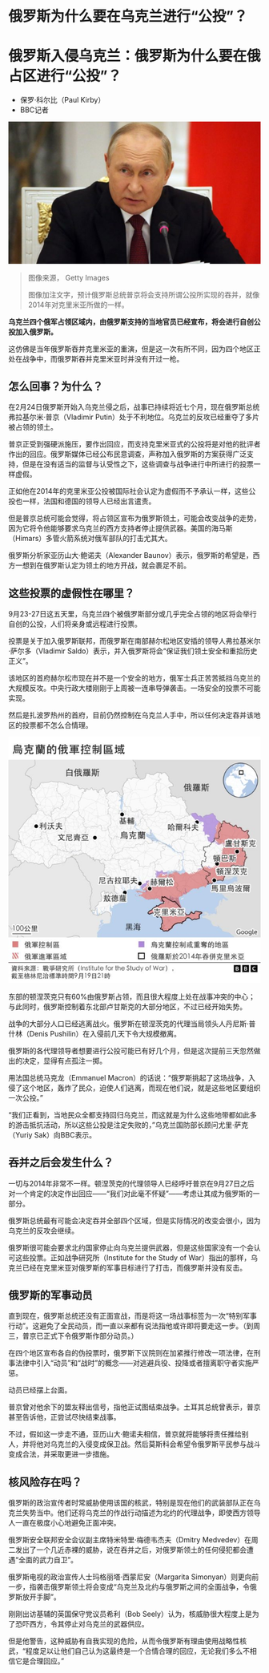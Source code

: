 # 俄罗斯为什么要在乌克兰进行“公投”？

#  俄罗斯入侵乌克兰：俄罗斯为什么要在俄占区进行“公投”？

  * 保罗·科尔比（Paul Kirby） 
  * BBC记者 


![俄罗斯总统普京](_126810063_e582df23-e1e3-4b7d-b4eb-e48e717b6861.jpg)

> 图像来源，  Getty Images
>
> 图像加注文字，预计俄罗斯总统普京将会支持所谓公投所实现的吞并，就像2014年对克里米亚所做的一样。

**乌克兰四个俄军占领区域内，由俄罗斯支持的当地官员已经宣布，将会进行自创公投加入俄罗斯。**

这仿佛是当年俄罗斯吞并克里米亚的重演，但是这一次有所不同，因为四个地区正处在战争中，而俄罗斯吞并克里米亚时并没有开过一枪。

##  怎么回事？为什么？

在2月24日俄罗斯开始入乌克兰侵之后，战事已持续将近七个月，现在俄罗斯总统弗拉基尔米·普京（Vladimir Putin）处于不利地位。乌克兰的反攻已经重夺了多片被占领的领土。

普京正受到强硬派施压，要作出回应，而支持克里米亚式的公投将是对他的批评者作出的回应。俄罗斯媒体已经公布民意调查，声称加入俄罗斯的方案获得广泛支持，但是在没有适当的监督与认受性之下，这些调查与战争进行中所进行的投票一样虚假。

正如他在2014年的克里米亚公投被国际社会认定为虚假而不予承认一样，这些公投也一样，法国和德国的领导人已经出言遣责。

但是普京总统可能会觉得，将占领区宣布为俄罗斯领土，可能会改变战争的走势，因为它将令他能够要求乌克兰的西方支持者停止提供武器。美国的海马斯（Himars）多管火箭系统对俄军部队的打击尤其大。

俄罗斯分析家亚历山大·鲍诺夫（Alexander Baunov）表示，俄罗斯的希望是，西方一想到在俄罗斯认定为领土的地方开战，就会裹足不前。

##  这些投票的虚假性在哪里？

9月23-27日这五天里，乌克兰四个被俄罗斯部分或几乎完全占领的地区将会举行自创的公投，人们将亲身或远程进行投票。

投票是关于加入俄罗斯联邦，而俄罗斯在南部赫尔松地区安插的领导人弗拉基米尔·萨尔多（Vladimir Saldo）表示，并入俄罗斯将会“保证我们领土安全和重拾历史正义”。

该地区的首府赫尔松市现在并不是一个安全的地方，俄军士兵正苦苦抵挡乌克兰的大规模反攻。中央行政大楼刚刚于上周被一连串导弹袭击。一场安全的投票不可能实现。

然后是扎波罗热州的首府，目前仍然控制在乌克兰人手中，所以任何决定吞并该地区的投票都不怎么合情理。

![Map](_126797236_6af0e0c4-30a2-4f5c-a329-db9aa8ccd8c8.png)

东部的顿涅茨克只有60%由俄罗斯占领，而且很大程度上处在战事冲突的中心；与此同时，俄罗斯控制着东北部卢甘斯克的大部分地区，不过已经开始失势。

战争的大部分人口已经逃离战火。俄罗斯在顿涅茨克的代理当局领头人丹尼斯·普什林（Denis Pushilin）在入侵前几天下令大规模撤离。

俄罗斯的各代理领导者想要进行公投可能已有好几个月，但是这次提前三天忽然做出的决定，显得有点孤注一掷。

用法国总统马克龙（Emmanuel Macron）的话说：“俄罗斯挑起了这场战争，入侵了这个地区，轰炸了民众，迫使人们逃离，而现在他们说，就是这些地区要组织一次公投。”

“我们正看到，当地民众全都支持回归乌克兰，而这就是为什么这些地带都如此多的游击抵抗活动，所以这些公投是注定失败的，”乌克兰国防部长顾问尤里·萨克（Yuriy Sak）向BBC表示。

##  吞并之后会发生什么？

一切与2014年非常不一样。顿涅茨克的代理领导人已经呼吁普京在9月27日之后对一个肯定的决定作出回应——“我们对此毫不怀疑”——考虑让其成为俄罗斯的一部分。

俄罗斯总统最有可能会决定吞并全部四个区域，但是实际情况的改变会很小，因为乌克兰的反攻会继续。

俄罗斯很可能会要求北约国家停止向乌克兰提供武器，但是这些国家没有一个会认可这些投票。正如战争研究所（Institute for the Study of War）指出的那样，乌克兰已经在克里米亚对俄罗斯的军事目标进行了打击，而俄罗斯并没有反击。

##  俄罗斯的军事动员

直到现在，俄罗斯总统还没有正面宣战，而是将这一场战事标签为一次“特别军事行动”。这避免了全民动员，而一直以来都有说法指他或许即将要走这一步。（到周三，普京已正式下令俄罗斯作部分动员。）

在四个地区宣布各自的伪投票时，俄罗斯下议院则在加紧推行修改一项法律，在刑事法律中引入“动员”和“战时”的概念——对逃避兵役、投降或者擅离职守者实施严惩。

动员已经摆上台面。

普京曾对他余下的盟友释出信号，指他正试图结束战争。土耳其总统曾表示，普京甚至告诉他，正尝试尽快结束战事。

不过，假如这一步走不通，亚历山大·鲍诺夫相信，普京就将能够将责任推给别人，并将他对乌克兰的入侵变成保卫战。然后莫斯科会希望令俄罗斯平民参与战斗变成合法，并采取更进一步措施。

##  核风险存在吗？

俄罗斯的政治宣传者时常威胁使用该国的核武，特别是现在他们的武装部队正在乌克兰失势当中。他们还将乌克兰的作战行动描述为北约的代理战争，即使西方领导人一直在极度小心地避免正面冲突。

俄罗斯安全联邦安全会议副主席特米特里·梅德韦杰夫（Dmitry Medvedev）在周二发出了一个几近赤裸的威胁，说在吞并之后，对俄罗斯领土的任何侵犯都会遭遇“全面的武力自卫”。

俄罗斯电视的政治宣传人士玛格丽塔·西蒙尼安（Margarita Simonyan）则更向前一步，指袭击俄罗斯领土将会变成“乌克兰及北约与俄罗斯之间的全面战争，令俄罗斯放开手脚”。

刚刚出访基辅的英国保守党议员希利（Bob Seely）认为，核威胁很大程度上是为了恐吓西方，令其停止对乌克兰的武器供应。

但是他警告，这种威胁有自我实现的危险，从而令俄罗斯有理由使用战略性核武，“程度足以让他们自己认为这最终是一个合情合理的回应，无论我们多么不相信它是合理回应。”


